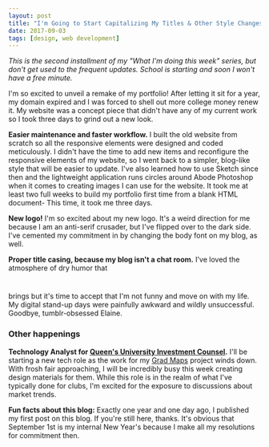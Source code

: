 ```yaml
---
layout: post
title: "I'm Going to Start Capitalizing My Titles & Other Style Changes"
date: 2017-09-03
tags: [design, web development]
---
```

*This is the second installment of my "What I'm doing this week" series, but don't get used to the frequent updates. School is starting and soon I won't have a free minute.*

I'm so excited to unveil a remake of my portfolio! After letting it sit for a year, my domain expired and I was forced to shell out more college money renew it. My website was a concept piece that didn't have any of my current work so I took three days to grind out a new look.

**Easier maintenance and faster workflow.** I built the old website from scratch so all the responsive elements were designed and coded meticulously. I didn't have the time to add new items and reconfigure the responsive elements of my website, so I went back to a simpler, blog-like style that will be easier to update. I've also learned how to use Sketch since then and the lightweight application runs circles around Abode Photoshop when it comes to creating images I can use for the website. It took me at least two full weeks to build my portfolio first time from a blank HTML document- This time, it took me three days.

**New logo!** I'm so excited about my new logo. It's a weird direction for me because I am an anti-serif crusader, but I've flipped over to the dark side. I've cemented my commitment in by changing the body font on my blog, as well.

**Proper title casing, because my blog isn't a chat room.** I've loved the atmosphere of dry humor that <h1 style="text-transform: lowercase;"></h1> brings but it's time to accept that I'm not funny and move on with my life. My digital stand-up days were painfully awkward and wildly unsuccessful. Goodbye, tumblr-obsessed Elaine.

### Other happenings

**Technology Analyst for [Queen's University Investment Counsel](http://quiconline.ca).** I'll be starting a new tech role as the work for my [Grad Maps](http://careers.queensu.ca/gradmaps) project winds down. With frosh fair approaching, I will be incredibly busy this week creating design materials for them. While this role is in the realm of what I've typically done for clubs, I'm excited for the exposure to discussions about market trends.

**Fun facts about this blog:** Exactly one year and one day ago, I published my first post on this blog. If you're still here, thanks. It's obvious that September 1st is my internal New Year's because I make all my resolutions for commitment then.
